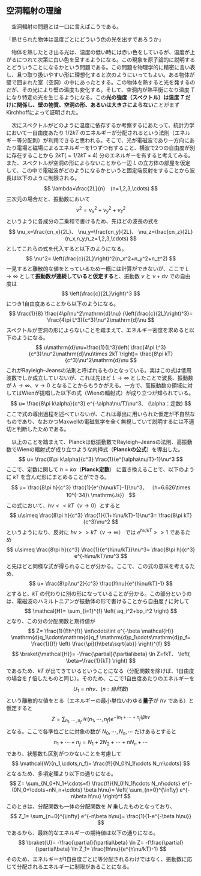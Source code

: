 
## 空洞輻射の理論

　空洞輻射の問題とは一口に言えばこうである。

「熱せられた物体は温度ごとにどういう色の光を出すであろうか」

　物体を熱したとき出る光は、温度の低い時には赤い色をしているが、温度が上がるにつれて次第に白い色を呈するようになる。この現象を原子論的に説明するとどういうことになるかという問題である。この問題を物理学的に精密に言い表し、且つ取り扱いやすい形に理想化すると次のようにいってもよい。ある物体が壁で囲まれた室（空洞）の中にあったとする。この物体を熱すると光を発するのだが、その光により壁の温度も変化する。そして、空洞内が熱平衡になり温度 $T$ になり特定の光を生じるようになる。この**光の強度（スペクトル）は温度 $T$ だけに関係し、壁の物質、空洞の形、あるいは大きさによらない**ことがまずKirchhoffによって証明された。

　次にスペクトルがどのように温度に依存するか考察するにあたって、統計力学において一自由度あたり $1/2kT$ のエネルギーが分配されるという法則（エネルギー等分配則）が利用できると思われる。そこで、光が電磁波であり一方向にあたり電場と磁場によるエネルギーを1つずつ有すること、横波で2つの自由度が別に存在することから $2kT(=1/2kT\times 4)$ 分のエネルギーを有すると考えてみる。また、スペクトルが空洞の形によらないことから一辺 $L$ の立方体の部屋を仮定して、この中で電磁波がどのようになるかというと固定端反射をすることから波長は以下のように制限される。
$$
    \lambda=\frac{2L}{n}　(n=1,2,3,\cdots)
$$
三次元の場合だと、振動数において
$$
    \nu^2=\nu_x^2+\nu_y^2+\nu_z^2
$$
というように各成分の二乗和で書けるため、先ほどの波長の式を
$$
    \nu_x=\frac{cn_x}{2L}、
    \nu_y=\frac{cn_y}{2L}、
    \nu_z=\frac{cn_z}{2L}　
    (n_x,n_y,n_z=1,2,3,\cdots)  
$$
としてこれらの式を代入すると以下のようになる。
$$
    \nu^2=
    \left(\frac{c}{2L}\right)^2(n_x^2+n_y^2+n_z^2)
$$
一見すると離散的な値をとっているため一概には計算ができないが、ここで $L\to\infty$ として**振動数が連続していると仮定する**と、振動数 $\nu$ と $\nu+\mathrm{d}\nu$ での自由度は
$$
    \left(\frac{c}{2L}\right)^3
$$
につき1自由度あることから以下のようになる。
$$
    \frac{1}{8}
    \frac{4\pi\nu^2\mathrm{d}\nu}
    {\left(\frac{c}{2L}\right)^3}=
    \frac{4\pi L^3}{c^3}\nu^2\mathrm{d}\nu
$$
スペクトルが空洞の形によらないことを踏まえて、エネルギー密度を求めると以下のようになる。
$$
    u\mathrm{d}\nu=\frac{1}{L^3}\left(
    \frac{4\pi L^3}{c^3}\nu^2\mathrm{d}\nu\times 2kT
    \right)=
    \frac{8\pi kT}{c^3}\nu^2\mathrm{d}\nu
$$
これがRayleigh–Jeansの法則と呼ばれるものとなっている。実はこの式は低周波数でしか成立していないが、これは先ほど $L\to\infty$ としたことで波長、振動数が $\lambda\to\infty、\nu\to 0$ となることからもうかがえる。一方で、高振動数の領域に対してはWienが提唱した以下の式（Wienの輻射式）が成り立つが知られている。
$$
    u=
    \frac{8\pi k\alpha}{c^3}
    e^{-\alpha\nu/T}\nu^3、
    (\alpha：定数)
$$
ここで式の導出過程を述べていないが、これは導出に用いられた仮定が不自然なものであり、なおかつMaxwellの電磁気学を全く無視していて説明するには不適切と判断したためである。

　以上のことを踏まえて、Planckは低振動数でRayleigh–Jeansの法則、高振動数でWienの輻射式が成り立つような内挿式（**Planckの公式**）を導出した。
$$
    u=
    \frac{8\pi k\alpha}{c^3}
    \frac{1}{e^{\alpha\nu/T}-1}\nu^3
$$
ここで、定数に関して $h=k\alpha$（**Planck定数**） に置き換えることで、以下のように $kT$ を含んだ形にまとめることができる。
 $$
    u=
    \frac{8\pi h}{c^3}
    \frac{1}{e^{h\nu/kT}-1}\nu^3、
    （h=6.626\times 10^{-34}\ \mathrm{Js}）
$$
この式において、$h\nu << kT（\nu\to 0）$とすると
$$
    u\simeq
    \frac{8\pi h}{c^3}
    \frac{1}{(1+h\nu/kT)-1}\nu^3=
    \frac{8\pi kT}{c^3}\nu^2
$$
というようになり、反対に $h\nu >> kT（\nu\to\infty）$ では $e^{h\nu/kT}>>1$ であるため
 $$
    u\simeq
    \frac{8\pi h}{c^3}
    \frac{1}{e^{h\nu/kT}}\nu^3=
    \frac{8\pi h}{c^3}
    e^{-h\nu/kT}\nu^3
$$
と先ほどと同様な式が得られることが分かる。ここで、この式の意味を考えるため、
$$
    u=
    \frac{8\pi\nu^2}{c^3}
    \frac{h\nu}{e^{h\nu/kT}-1}
$$
とすると、$kT$ の代わりに別の形になっていることが分かる。この部分というのは、電磁波のハミルトニアンが振動体の形で書けることから自由度 $f$ に対して
$$
    \mathcal{H}=
    \sum_{i=1}^{f}
    \left(
        aq_i^2+bp_i^2
    \right)
$$
となり、この分の分配関数と期待値が
$$
    Z=
    \frac{1}{f!h^{f}}
    \int\cdots\int
    e^{-\beta \mathcal{H}}
    \mathrm{d}q_1\cdots\mathrm{d}q_f
    \mathrm{d}p_1\cdots\mathrm{d}p_f=
    \frac{1}{f!}
    \left(
        \frac{\pi}{h\beta\sqrt{ab}}
    \right)^{f}
$$
$$
    \braket{\mathcal{H}}=
    -\frac{\partial}{\partial\beta}
    \ln Z=fkT、
    \left(
        \beta=\frac{1}{kT}
    \right)
$$
であるため、$kT$ が出てきているということになる（分配関数を除けば、1自由度の場合を $f$ 倍したものと同じ）。そのため、ここで1自由度あたりのエネルギーを
$$
    U_1=nh\nu、(n:自然数)
$$
という離散的な値をとる（エネルギーの最小単位いわゆる**量子**が $h\nu$ である）と仮定すると
$$
    Z=
    \sum_{n_1,\cdots,n_f}
    \mathcal{W}(n_1,\cdots,n_f)
    e^{-(n_1+\cdots+n_f)\beta h\nu}
$$
となる。ここで各準位ごとに対象の数が $N_0,\cdots,N_n,\cdots$ だけあるとすると
$$
    n_1+\cdots+n_f=
    N_1+2N_2+\cdots+nN_n+\cdots
$$
であり、状態数も区別がつかないことを考慮して
$$
    \mathcal{W}(n_1,\cdots,n_f)=
    \frac{f!}{N_0!N_1!\cdots N_n!\cdots}
$$
となるため、多項定理より以下の通りになる。
$$
    Z=
    \sum_{N_0+N_1+\cdots=f}
    \frac{f!}{N_0!N_1!\cdots N_n!\cdots}
    e^{-(0N_0+\cdots+nN_n+\cdots)
    \beta h\nu}=
    \left(
        \sum_{n=0}^{\infty}
        e^{-n\beta h\nu}
    \right)^f
$$
このときは、分配関数も一体の分配関数を $N$ 乗したものとなっており、
$$
    Z_1=
    \sum_{n=0}^{\infty}
    e^{-n\beta h\nu}=
    \frac{1}{1-e^{-\beta h\nu}}
$$
であるから、最終的なエネルギーの期待値は以下の通りになる。
$$
    \braket{U}=
    -\frac{\partial}{\partial\beta}
    \ln Z=
    -f\frac{\partial}{\partial\beta}
    \ln Z_1=
    \frac{fh\nu}{e^{h\nu/kT}-1}
$$
そのため、エネルギーが1自由度ごとに等分配されるわけではなく、振動数に応じて分配されるエネルギーに制限があることになる。